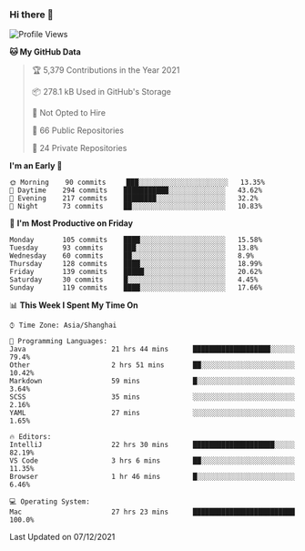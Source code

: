 ### Hi there 👋

<!--
**qbosen/qbosen** is a ✨ _special_ ✨ repository because its `README.md` (this file) appears on your GitHub profile.

Here are some ideas to get you started:

- 🔭 I’m currently working on ...
- 🌱 I’m currently learning ...
- 👯 I’m looking to collaborate on ...
- 🤔 I’m looking for help with ...
- 💬 Ask me about ...
- 📫 How to reach me: ...
- 😄 Pronouns: ...
- ⚡ Fun fact: ...
-->

<!--START_SECTION:waka-->
![Profile Views](http://img.shields.io/badge/Profile%20Views-32-blue)

**🐱 My GitHub Data** 

> 🏆 5,379 Contributions in the Year 2021
 > 
> 📦 278.1 kB Used in GitHub's Storage 
 > 
> 🚫 Not Opted to Hire
 > 
> 📜 66 Public Repositories 
 > 
> 🔑 24 Private Repositories  
 > 
**I'm an Early 🐤** 

```text
🌞 Morning    90 commits     ███░░░░░░░░░░░░░░░░░░░░░░   13.35% 
🌆 Daytime    294 commits    ███████████░░░░░░░░░░░░░░   43.62% 
🌃 Evening    217 commits    ████████░░░░░░░░░░░░░░░░░   32.2% 
🌙 Night      73 commits     ██░░░░░░░░░░░░░░░░░░░░░░░   10.83%

```
📅 **I'm Most Productive on Friday** 

```text
Monday       105 commits    ████░░░░░░░░░░░░░░░░░░░░░   15.58% 
Tuesday      93 commits     ███░░░░░░░░░░░░░░░░░░░░░░   13.8% 
Wednesday    60 commits     ██░░░░░░░░░░░░░░░░░░░░░░░   8.9% 
Thursday     128 commits    ████░░░░░░░░░░░░░░░░░░░░░   18.99% 
Friday       139 commits    █████░░░░░░░░░░░░░░░░░░░░   20.62% 
Saturday     30 commits     █░░░░░░░░░░░░░░░░░░░░░░░░   4.45% 
Sunday       119 commits    ████░░░░░░░░░░░░░░░░░░░░░   17.66%

```


📊 **This Week I Spent My Time On** 

```text
⌚︎ Time Zone: Asia/Shanghai

💬 Programming Languages: 
Java                     21 hrs 44 mins      ███████████████████░░░░░░   79.4% 
Other                    2 hrs 51 mins       ██░░░░░░░░░░░░░░░░░░░░░░░   10.42% 
Markdown                 59 mins             █░░░░░░░░░░░░░░░░░░░░░░░░   3.64% 
SCSS                     35 mins             ░░░░░░░░░░░░░░░░░░░░░░░░░   2.16% 
YAML                     27 mins             ░░░░░░░░░░░░░░░░░░░░░░░░░   1.65%

🔥 Editors: 
IntelliJ                 22 hrs 30 mins      ████████████████████░░░░░   82.19% 
VS Code                  3 hrs 6 mins        ██░░░░░░░░░░░░░░░░░░░░░░░   11.35% 
Browser                  1 hr 46 mins        █░░░░░░░░░░░░░░░░░░░░░░░░   6.46%

💻 Operating System: 
Mac                      27 hrs 23 mins      █████████████████████████   100.0%

```


 Last Updated on 07/12/2021
<!--END_SECTION:waka-->
